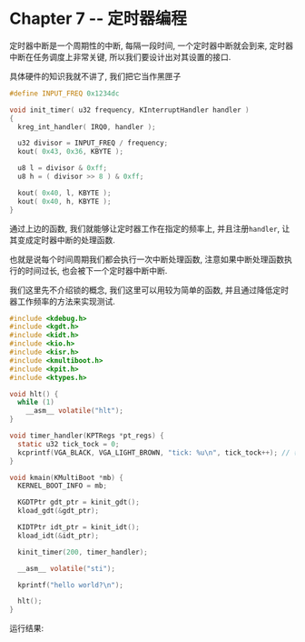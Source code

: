 # Chapter 7 -- 定时器编程

定时器中断是一个周期性的中断, 每隔一段时间, 一个定时器中断就会到来, 定时器中断在任务调度上非常关键, 所以我们要设计出对其设置的接口.

具体硬件的知识我就不讲了, 我们把它当作黑匣子

```c
#define INPUT_FREQ 0x1234dc

void init_timer( u32 frequency, KInterruptHandler handler )
{
  kreg_int_handler( IRQ0, handler );

  u32 divisor = INPUT_FREQ / frequency;
  kout( 0x43, 0x36, KBYTE );

  u8 l = divisor & 0xff;
  u8 h = ( divisor >> 8 ) & 0xff;

  kout( 0x40, l, KBYTE );
  kout( 0x40, h, KBYTE );
}
```

通过上边的函数, 我们就能够让定时器工作在指定的频率上, 并且注册`handler`, 让其变成定时器中断的处理函数.

也就是说每个时间周期我们都会执行一次中断处理函数, 注意如果中断处理函数执行的时间过长, 也会被下一个定时器中断中断.

我们这里先不介绍锁的概念, 我们这里可以用较为简单的函数, 并且通过降低定时器工作频率的方法来实现测试.

```c
#include <kdebug.h>
#include <kgdt.h>
#include <kidt.h>
#include <kio.h>
#include <kisr.h>
#include <kmultiboot.h>
#include <kpit.h>
#include <ktypes.h>

void hlt() {
  while (1)
    __asm__ volatile("hlt");
}

void timer_handler(KPTRegs *pt_regs) {
  static u32 tick_tock = 0;
  kcprintf(VGA_BLACK, VGA_LIGHT_BROWN, "tick: %u\n", tick_tock++); // 每5ms打印一次
}

void kmain(KMultiBoot *mb) {
  KERNEL_BOOT_INFO = mb;

  KGDTPtr gdt_ptr = kinit_gdt();
  kload_gdt(&gdt_ptr);

  KIDTPtr idt_ptr = kinit_idt();
  kload_idt(&idt_ptr);

  kinit_timer(200, timer_handler);

  __asm__ volatile("sti");

  kprintf("hello world?\n");

  hlt();
}
```

运行结果:


